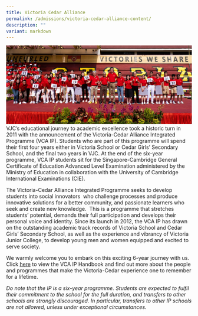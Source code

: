 ```yaml
---
title: Victoria Cedar Alliance
permalink: /admissions/victoria-cedar-alliance-content/
description: ""
variant: markdown
---
```

![](/images/Sub%20Page%20Banners%202023/Admissions%20VCA.jpg)
VJC’s educational journey to academic excellence took a historic turn in 2011 with the announcement of the Victoria-Cedar Alliance Integrated Programme (VCA IP). Students who are part of this programme will spend their first four years either in Victoria School or Cedar Girls’ Secondary School, and the final two years in VJC. At the end of the six-year programme, VCA IP students sit for the Singapore-Cambridge General Certificate of Education Advanced Level Examination administered by the Ministry of Education in collaboration with the University of Cambridge International Examinations (CIE).

The Victoria-Cedar Alliance Integrated Programme seeks to develop students into social innovators  who challenge processes and produce innovative solutions for a better community, and passionate learners who seek and create new knowledge.  This is a programme that stretches students’ potential, demands their full participation and develops their personal voice and identity. Since its launch in 2012, the VCA IP has drawn on the outstanding academic track records of Victoria School and Cedar Girls’ Secondary School, as well as the experience and vibrancy of Victoria Junior College, to develop young men and women equipped and excited to serve society.

We warmly welcome you to embark on this exciting 6-year journey with us. Click [here](https://go.gov.sg/vcaipehandbook) to view the VCA IP Handbook and find out more about the people and programmes that make the Victoria-Cedar experience one to remember for a lifetime.

*Do note that the IP is a six-year programme. Students are expected to fulfil their commitment to the school for the full duration, and transfers to other schools are strongly discouraged. In particular, transfers to other IP schools are not allowed, unless under exceptional circumstances.*
